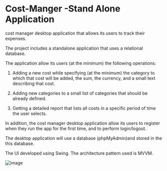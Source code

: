 # Cost-Manger -Stand Alone Application
cost manager desktop application that allows its users to track their expenses.

The project includes a standalone application that uses a relational database.

The application allow its users (at the minimum) the following operations:

1. Adding a new cost while specifying (at the minimum) the category to which that cost will be added, the sum, the currency, and a small text describing that cost.

2. Adding new categories to a small list of categories that should be already defined.

3. Getting a detailed report that lists all costs in a specific period of time the user selects.

In addition, the cost manager desktop application allow its users to register when they run the app for the first time, and to perform login/logout.

The desktop application will use a database (phpMyAdmin)and stored in the this database.

The UI developed using Swing. The architecture pattern used is MVVM.

![image](https://user-images.githubusercontent.com/86160407/159115894-bd29c918-3c22-49d1-bda6-d0e13e0d04e4.png)
